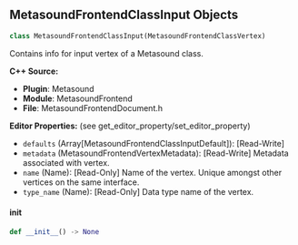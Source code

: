 ## MetasoundFrontendClassInput Objects

```python
class MetasoundFrontendClassInput(MetasoundFrontendClassVertex)
```

Contains info for input vertex of a Metasound class.

**C++ Source:**

- **Plugin**: Metasound
- **Module**: MetasoundFrontend
- **File**: MetasoundFrontendDocument.h

**Editor Properties:** (see get_editor_property/set_editor_property)

- ``defaults`` (Array[MetasoundFrontendClassInputDefault]):  [Read-Write]
- ``metadata`` (MetasoundFrontendVertexMetadata):  [Read-Write] Metadata associated with vertex.
- ``name`` (Name):  [Read-Only] Name of the vertex. Unique amongst other vertices on the same interface.
- ``type_name`` (Name):  [Read-Only] Data type name of the vertex.

<a id="unreal.MetasoundFrontendClassInput.__init__"></a>

#### __init__

```python
def __init__() -> None
```

<a id="unreal.MetasoundFrontendClassOutput"></a>